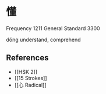# 懂
Frequency 1211
General Standard 3300

dǒng
understand, comprehend

## References
- [[HSK 2]]
- [[15 Strokes]]
- [[心 Radical]]